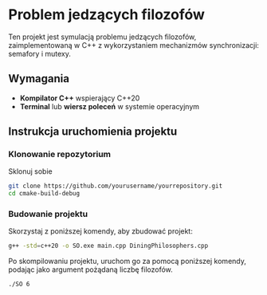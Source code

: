 # Problem jedzących filozofów

Ten projekt jest symulacją problemu jedzących filozofów, zaimplementowaną w C++ z wykorzystaniem mechanizmów synchronizacji: semafory i mutexy.

## Wymagania

- **Kompilator C++** wspierający C++20 
- **Terminal** lub **wiersz poleceń** w systemie operacyjnym

## Instrukcja uruchomienia projektu

### Klonowanie repozytorium

Sklonuj sobie

```bash
git clone https://github.com/yourusername/yourrepository.git
cd cmake-build-debug
```

### Budowanie projektu
Skorzystaj z poniższej komendy, aby zbudować projekt:

```bash
g++ -std=c++20 -o SO.exe main.cpp DiningPhilosophers.cpp
```
Po skompilowaniu projektu, uruchom go za pomocą poniższej komendy, podając jako argument pożądaną liczbę filozofów.

```bash
./SO 6
```



